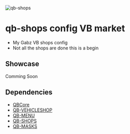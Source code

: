 ![qb-shops](https://user-images.githubusercontent.com/69800408/190933574-65663cd9-a86b-4e53-9f5c-45559f37879e.png)
# qb-shops config VB market
- My Gabz VB shops config 
- Not all the shops are done this is a begin 
## Showcase

Comming Soon
 
## Dependencies

- [QBCore](https://github.com/qbcore-framework/qb-core)
- [QB-VEHICLESHOP](https://github.com/qbcore-framework/qb-vehicleshop)
- [QB-MENU](https://github.com/qbcore-framework/qb-shops)
- [QB-SHOPS](https://github.com/qbcore-framework/qb-shops)
- [QB-MASKS](https://github.com/oomejip/qb-masks)


